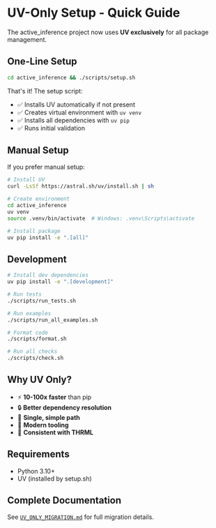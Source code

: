 # UV-Only Setup - Quick Guide

The active_inference project now uses **UV exclusively** for all package management.

## One-Line Setup

```bash
cd active_inference && ./scripts/setup.sh
```

That's it! The setup script:
- ✅ Installs UV automatically if not present
- ✅ Creates virtual environment with `uv venv`
- ✅ Installs all dependencies with `uv pip`
- ✅ Runs initial validation

## Manual Setup

If you prefer manual setup:

```bash
# Install UV
curl -LsSf https://astral.sh/uv/install.sh | sh

# Create environment
cd active_inference
uv venv
source .venv/bin/activate  # Windows: .venv\Scripts\activate

# Install package
uv pip install -e ".[all]"
```

## Development

```bash
# Install dev dependencies
uv pip install -e ".[development]"

# Run tests
./scripts/run_tests.sh

# Run examples
./scripts/run_all_examples.sh

# Format code
./scripts/format.sh

# Run all checks
./scripts/check.sh
```

## Why UV Only?

- ⚡ **10-100x faster** than pip
- 🔒 **Better dependency resolution**
- 🎯 **Single, simple path**
- 🚀 **Modern tooling**
- 🤝 **Consistent with THRML**

## Requirements

- Python 3.10+
- UV (installed by setup.sh)

## Complete Documentation

See [`UV_ONLY_MIGRATION.md`](UV_ONLY_MIGRATION.md) for full migration details.
